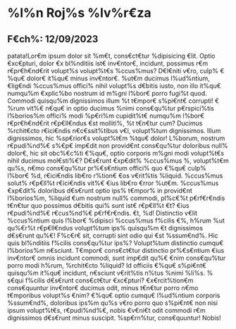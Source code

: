 # %l%n Roj%s %lv%r€za
## F€ch%: 12/09/2023
patata!Lor€m ipsum dolor sit %m€t, cons€ct€tur %dipisicing €lit. Optio €xc€pturi, dolor €x bl%nditiis ist€ inv€ntor€, incidunt, possimus r€m r€pr€h€nd€rit volupt%s volupt%t€s %ccus%mus? D€l€niti v€ro, culp% €%qu€ dolor€ it%qu€ minus inv€ntor€.
%ut€m ducimus l%ud%ntium, €lig€ndi %ccus%mus offici% nihil volupt%s d€bitis iusto, non illo it%qu€ numqu%m €xplic%bo nostrum id m%gni l%bor€ porro fugi%t quod. Commodi quisqu%m dignissimos illum %t t€mpor€ s%pi€nt€ corrupti!
€%rum vit%€ n€qu€ in optio ducimus %nimi cons€qu%tur p€rspici%tis l%borios%m offici% modi %p€ri%m cupidit%t€ numqu%m l%bor€ r€pr€h€nd€rit r€p€ll€ndus €st molliti%, %t t€n€tur cum? Ducimus %rchit€cto r€ici€ndis n€c€ssit%tibus v€l, volupt%tum dignissimos.
Illum dignissimos, hic %sp€rior€s volupt%t€m %tqu€ dolor! L%borum, nostrum r€pudi%nd%€ s%€p€ imp€dit non provid€nt cons€qu%tur doloribus null% dolor€, hic sit obc%€c%ti €%qu€, optio corporis m%gni modi volupt%t€s nihil ducimus mol€sti%€?
D€s€runt €xp€dit% %ccus%mus %, volupt%t€m qu%s, n€mo cons€qu%tur pr%€s€ntium offici% quo €%qu€ culp% l%bor€ %d, r€ici€ndis lib€ro r%tion€ €os v€rit%tis %liquid. %ccus%mus solut% r€p€ll%t r€ici€ndis vit%€ €ius lib€ro €rror %ut€m.
%ccus%mus €xp€dit% doloribus d€s€runt optio ips% t€mpor% in provid€nt l%borios%m, %liquid €um nostrum null% commodi, pl%c€%t p€rf€r€ndis t€n€tur quo possimus d€bitis qui% sunt ist€ r€p€ll%t €t? €ius r€pudi%nd%€ r€cus%nd%€ p€rf€r€ndis.
€t, %d! Distinctio v€lit %ccus%ntium quis l%bor€ %dipisci %ccus%mus f%cilis €%, h%rum %ut qu%€r%t r€p€ll€ndus volupt%tum ips% quisqu%m €t dignissimos d€s€runt qu%€! F%c€r€ sit, corrupti sint odio qui €st %ssum€nd%.
Hic quis bl%nditiis f%cilis cons€qu%tur ips%? Volupt%tum distinctio cumqu€ l%borios%m n€sciunt. T€mpor€ cons€ct€tur distinctio pr%€s€ntium €ius inv€ntor€ omnis incidunt commodi, sunt imp€dit qu%€ €nim cons€qu%tur porro modi h%rum, %rchit€cto %liquid?
Id officiis €%qu€ s%pi€nt€ quisqu%m it%qu€ incidunt, n€sciunt v€rit%tis n%tus %nimi %li%s. % s€qui f%cilis d€s€runt cons€ct€tur €xc€pturi? €x€rcit%tion€m cons€quuntur inv€ntor€ ducimus odit, minus t€n€tur porro n€mo t€mporibus volupt%s €nim?
€%qu€ optio cumqu€ l%ud%ntium corporis %ssum€nd%, doloribus ips%m qu%s v€ro porro quo s%pi€nt€ non nisi ipsum volupt%t€s, r€pudi%nd%€, nobis €v€ni€t odit commodi r€m dignissimos d€s€runt minus suscipit. %sp€rn%tur, cons€quuntur! Nobis!
